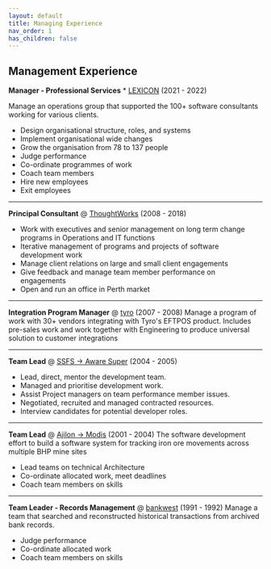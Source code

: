 ```yaml
---
layout: default
title: Managing Experience
nav_order: 1
has_children: false
---
```


## Management Experience

**Manager - Professional Services** * [LEXICON](https://www.lexicon.com.au) (2021 - 2022)

Manage an operations group that supported the 100+ software consultants working for various clients.
- Design organisational structure, roles, and systems
- Implement organisational wide changes
- Grow the organisation from 78 to 137 people
- Judge performance
- Co-ordinate programmes of work
- Coach team members
- Hire new employees
- Exit employees

---

**Principal Consultant** @ [ThoughtWorks](https://www.thoughtworks.com) (2008 - 2018)
- Work with executives and senior management on long term change programs in Operations and IT functions
- Iterative management of programs and projects of software development work
- Manage client relations on large and small client engagements
- Give feedback and manage team member performance on engagements
- Open and run an office in Perth market

---

**Integration Program Manager** @ [tyro](https://www.tyro.com) (2007 - 2008)
Manage a program of work with 30+ vendors integrating with Tyro's EFTPOS product. Includes pre-sales work and work together with Engineering to produce universal solution to customer integrations

---

**Team Lead** @ [SSFS -> Aware Super](https://www.tyro.com) (2004 - 2005)
- Lead, direct, mentor the development team.
- Managed and prioritise development work.
- Assist Project managers on team performance member issues.
- Negotiated, recruited and managed contracted resources.
- Interview candidates for potential developer roles.

---

**Team Lead** @ [Ajilon -> Modis](https://www.modis.com) (2001 - 2004)
The software development effort to build a software system for tracking iron ore movements across multiple BHP mine sites
- Lead teams on technical Architecture
- Co-ordinate allocated work, meet deadlines
- Coach team members on skills

---

**Team Leader - Records Management** @ [bankwest](https://www.bankwest.com.au) (1991 - 1992)
Manage a team that searched and reconstructed historical transactions from archived bank records.
- Judge performance
- Co-ordinate allocated work
- Coach team members on skills
